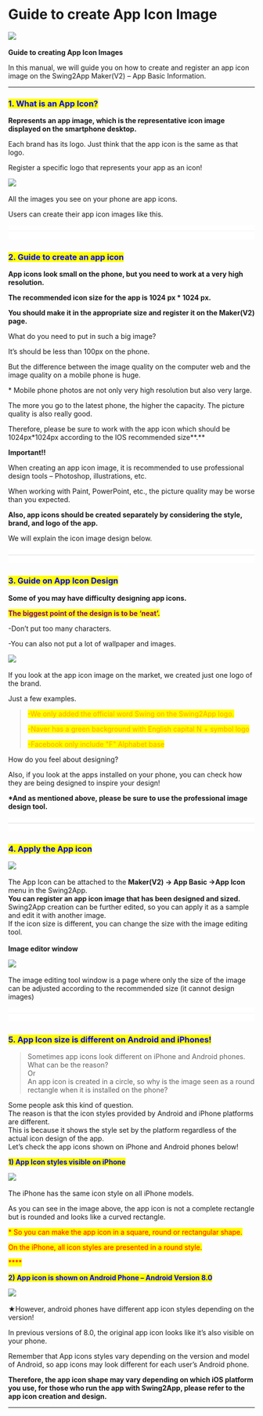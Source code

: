 # Guide to create App Icon Image

![](https://support.swing2app.com/wp-content/uploads/2018/09/App\_icon.png)

**Guide to creating App Icon Images**

In this manual, we will guide you on how to create and register an app icon image on the Swing2App Maker(V2) – App Basic Information.

***

### <mark style="color:blue;">**1. What is an App Icon?**</mark>

**Represents an app image, which is the representative icon image displayed on the smartphone desktop.**

Each brand has its logo. Just think that the app icon is the same as that logo.

Register a specific logo that represents your app as an icon!

![](../../../.gitbook/assets/영문아이콘\_안드로이드버전.png)

All the images you see on your phone are app icons.

Users can create their app icon images like this.

![](../../../.gitbook/assets/구분선.PNG)

### <mark style="color:blue;">**2. Guide to create an app icon**</mark>

**App icons look small on the phone, but you need to work at a very high resolution.**

**The recommended icon size for the app is  1024 px \* 1024 px.**

**You should make it in the appropriate size and register it on the Maker(V2) page.**

What do you need to put in such a big image?&#x20;

It’s should be less than 100px on the phone.&#x20;

But the difference between the image quality on the computer web and the image quality on a mobile phone is huge.

\* Mobile phone photos are not only very high resolution but also very large.

The more you go to the latest phone, the higher the capacity. The picture quality is also really good.

Therefore, please be sure to work with the app icon which should be 1024px\*1024px according to the IOS recommended size**.**

**Important!!**

When creating an app icon image, it is recommended to use professional design tools – Photoshop, illustrations, etc.

When working with Paint, PowerPoint, etc., the picture quality may be worse than you expected.

**Also, app icons should be created separately by considering the style, brand, and logo of the app.**

We will explain the icon image design below.

![](../../../.gitbook/assets/구분선.PNG)

### <mark style="color:blue;">**3. Guide on App Icon Design**</mark>

**Some of you may have difficulty designing app icons.**

<mark style="color:purple;">**The biggest point of the design is to be ‘neat’.**</mark>

\-Don’t put too many characters.

\-You can also not put a lot of wallpaper and images.

![](../../../.gitbook/assets/영문아이콘2\_안드로이드버전.png)

If you look at the app icon image on the market, we created just one logo of the brand.

Just a few examples.

> <mark style="color:orange;">-We only added the official word Swing on the Swing2App logo.</mark> &#x20;
>
> <mark style="color:orange;">-Naver has a green background with English capital N + symbol logo</mark>
>
> <mark style="color:orange;">-Facebook only include "F" Alphabet base</mark>

How do you feel about designing?

Also, if you look at the apps installed on your phone, you can check how they are being designed to inspire your design!

**\*And as mentioned above, please be sure to use the professional image design tool.**

![](../../../.gitbook/assets/구분선.PNG)

### <mark style="color:blue;">**4. Apply the App icon**</mark>

![](https://support.swing2app.com/wp-content/uploads/2018/09/makeapp1.png)

The App Icon can be attached to the **Maker(V2) → App Basic →App Icon** menu in the Swing2App.\
**You can register an app icon image that has been designed and sized.** \
Swing2App creation can be further edited, so you can apply it as a sample and edit it with another image.\
&#x20;If the icon size is different, you can change the size with the image editing tool.\
\
**Image editor window**

![](https://support.swing2app.com/wp-content/uploads/2018/09/makeapp2.png)

The image editing tool window is a page where only the size of the image can be adjusted according to the recommended size (it cannot design images)

![](../../../.gitbook/assets/구분선.PNG)

### <mark style="color:blue;">**5. App Icon size is different on Android and iPhones!**</mark>

> Sometimes app icons look different on iPhone and Android phones. What can be the reason?\
> Or \
> An app icon is created in a circle, so why is the image seen as a round rectangle when it is installed on the phone?

Some people ask this kind of question.\
The reason is that the icon styles provided by Android and iPhone platforms are different.\
This is because it shows the style set by the platform regardless of the actual icon design of the app.\
Let’s check the app icons shown on iPhone and Android phones below!



<mark style="color:blue;">**1) App Icon styles visible on iPhone**</mark>

![](<../../../.gitbook/assets/iphone\_icon (1).png>)

The iPhone has the same icon style on all iPhone models.

As you can see in the image above, the app icon is not a complete rectangle but is rounded and looks like a curved rectangle.

<mark style="color:red;">\* So you can make the app icon in a square, round or rectangular shape.</mark>

&#x20;<mark style="color:red;">On the iPhone, all icon styles are presented in a round style.</mark>

<mark style="color:red;">****</mark>

<mark style="color:blue;">**2) App icon is shown on Android Phone – Android Version 8.0**</mark>

![](<../../../.gitbook/assets/영문아이콘\_안드로이드버전 (1).png>)

★However, android phones have different app icon styles depending on the version!

In previous versions of 8.0, the original app icon looks like it’s also visible on your phone.

Remember that App icons styles vary depending on the version and model of Android, so app icons may look different for each user’s Android phone.

**Therefore, the app icon shape may vary depending on which iOS platform you use, for those who run the app with Swing2App, please refer to the app icon creation and design.**

****
